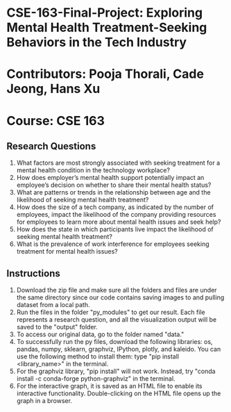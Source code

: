 # CSE-163-Final-Project: Exploring Mental Health Treatment-Seeking Behaviors in the Tech Industry

# Contributors: Pooja Thorali, Cade Jeong, Hans Xu
# Course: CSE 163

## Research Questions

1. What factors are most strongly associated with seeking treatment for a mental health condition in the technology workplace?
2. How does employer’s mental health support potentially impact an employee’s decision on whether to share their mental health status?
3. What are patterns or trends in the relationship between age and the likelihood of seeking mental health treatment? 
4. How does the size of a tech company, as indicated by the number of employees, impact the likelihood of the company providing resources for employees to learn more about mental health issues and seek help?
5. How does the state in which participants live impact the likelihood of seeking mental health treatment? 
6. What is the prevalence of work interference for employees seeking treatment for mental health issues?

## Instructions

1. Download the zip file and make sure all the folders and files are under the same directory since our code contains saving images to and pulling dataset from a local path.
2. Run the files in the folder "py_modules" to get our result. Each file represents a research question, and all the visualization output will be saved to the "output" folder.
3. To access our original data, go to the folder named "data."
4. To successfully run the py files, download the following libraries: os, pandas, numpy, sklearn, graphviz, IPython, plotly, and kaleido. You can use the following method to install them: type "pip install <library_name>" in the terminal.
5. For the graphviz library, "pip install" will not work. Instead, try "conda install -c conda-forge python-graphviz" in the terminal.
6. For the interactive graph, it is saved as an HTML file to enable its interactive functionality. Double-clicking on the HTML file opens up the graph in a browser.
